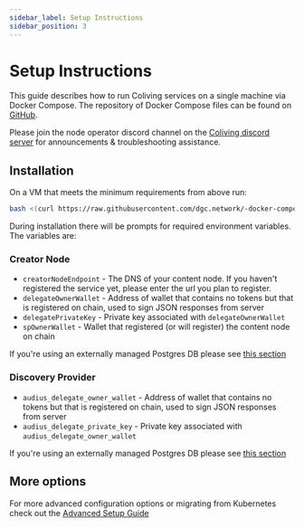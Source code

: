 ```yaml
---
sidebar_label: Setup Instructions
sidebar_position: 3
---
```


# Setup Instructions

This guide describes how to run Coliving services on a single machine via Docker Compose.
The repository of Docker Compose files can be found on [GitHub](https://github.com/dgc.network/-docker-compose).

Please join the node operator discord channel on the [Coliving discord server](https://discord.com/invite/) for announcements & troubleshooting assistance.


## Installation

On a VM that meets the minimum requirements from above run:

```bash
bash <(curl https://raw.githubusercontent.com/dgc.network/-docker-compose/main/install.sh)
```

During installation there will be prompts for required environment variables. The variables are:

### Creator Node
- `creatorNodeEndpoint` - The DNS of your content node. If you haven't registered the service yet, please enter the url you plan to register.
- `delegateOwnerWallet` - Address of wallet that contains no tokens but that is registered on chain, used to sign JSON responses from server
- `delegatePrivateKey` - Private key associated with `delegateOwnerWallet`
- `spOwnerWallet` - Wallet that registered (or will register) the content node on chain

If you're using an externally managed Postgres DB please see [this section](advanced_setup.md#external-network-node-postgres)

### Discovery Provider
- `audius_delegate_owner_wallet` - Address of wallet that contains no tokens but that is registered on chain, used to sign JSON responses from server
- `audius_delegate_private_key` - Private key associated with `audius_delegate_owner_wallet`

If you're using an externally managed Postgres DB please see [this section](advanced_setup.md#external-discovery-node-postgres-instance)

## More options
For more advanced configuration options or migrating from Kubernetes check out the [Advanced Setup Guide](advanced_setup.md)
